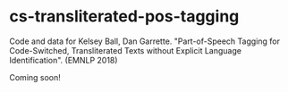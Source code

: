 # cs-transliterated-pos-tagging

Code and data for Kelsey Ball, Dan Garrette. "Part-of-Speech Tagging for Code-Switched, Transliterated Texts without Explicit Language Identification". (EMNLP 2018)

Coming soon!
